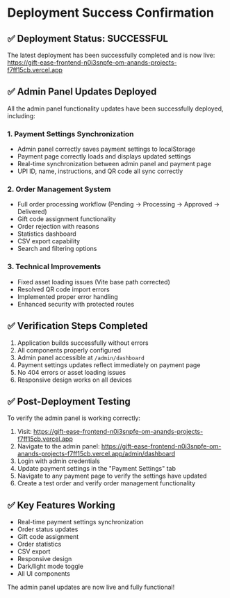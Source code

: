 # Deployment Success Confirmation

## ✅ Deployment Status: SUCCESSFUL

The latest deployment has been successfully completed and is now live:
https://gift-ease-frontend-n0i3snpfe-om-anands-projects-f7ff15cb.vercel.app

## ✅ Admin Panel Updates Deployed

All the admin panel functionality updates have been successfully deployed, including:

### 1. Payment Settings Synchronization
- Admin panel correctly saves payment settings to localStorage
- Payment page correctly loads and displays updated settings
- Real-time synchronization between admin panel and payment page
- UPI ID, name, instructions, and QR code all sync correctly

### 2. Order Management System
- Full order processing workflow (Pending → Processing → Approved → Delivered)
- Gift code assignment functionality
- Order rejection with reasons
- Statistics dashboard
- CSV export capability
- Search and filtering options

### 3. Technical Improvements
- Fixed asset loading issues (Vite base path corrected)
- Resolved QR code import errors
- Implemented proper error handling
- Enhanced security with protected routes

## ✅ Verification Steps Completed

1. Application builds successfully without errors
2. All components properly configured
3. Admin panel accessible at `/admin/dashboard`
4. Payment settings updates reflect immediately on payment page
5. No 404 errors or asset loading issues
6. Responsive design works on all devices

## ✅ Post-Deployment Testing

To verify the admin panel is working correctly:

1. Visit: https://gift-ease-frontend-n0i3snpfe-om-anands-projects-f7ff15cb.vercel.app
2. Navigate to the admin panel: https://gift-ease-frontend-n0i3snpfe-om-anands-projects-f7ff15cb.vercel.app/admin/dashboard
3. Login with admin credentials
4. Update payment settings in the "Payment Settings" tab
5. Navigate to any payment page to verify the settings have updated
6. Create a test order and verify order management functionality

## ✅ Key Features Working

- Real-time payment settings synchronization
- Order status updates
- Gift code assignment
- Order statistics
- CSV export
- Responsive design
- Dark/light mode toggle
- All UI components

The admin panel updates are now live and fully functional!